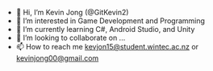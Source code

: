 - 👋 Hi, I’m Kevin Jong (@GitKevin2)
- 👀 I’m interested in Game Development and Programming
- 🌱 I’m currently learning C#, Android Studio, and Unity
- 💞️ I’m looking to collaborate on ...
- 📫 How to reach me kevjon15@student.wintec.ac.nz or kevinjong00@gmail.com

<!---
GitKevin2/GitKevin2 is a ✨ special ✨ repository because its `README.md` (this file) appears on your GitHub profile.
You can click the Preview link to take a look at your changes.
--->
